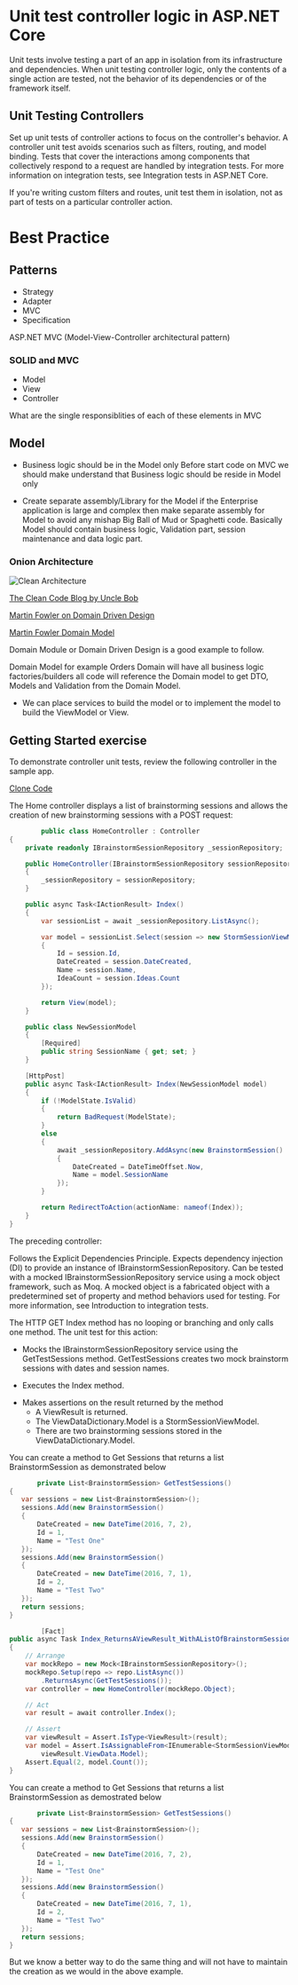 # Unit test controller logic in ASP.NET Core

Unit tests involve testing a part of an app in isolation from its infrastructure and dependencies. When unit testing controller logic, only the contents of a single action are tested, not the behavior of its dependencies or of the framework itself.

## Unit Testing Controllers

Set up unit tests of controller actions to focus on the controller's behavior. A controller unit test avoids scenarios such as filters, routing, and model binding. Tests that cover the interactions among components that collectively respond to a request are handled by integration tests. For more information on integration tests, see Integration tests in ASP.NET Core.

If you're writing custom filters and routes, unit test them in isolation, not as part of tests on a particular controller action.

# Best Practice

## Patterns

- Strategy
- Adapter
- MVC
- Specification

ASP.NET MVC (Model-View-Controller architectural pattern)

### SOLID and MVC

- Model
- View
- Controller

What are the single responsiblities of each of these elements in MVC

## Model

- Business logic should be in the Model only Before start code on MVC we should make understand that Business logic should be reside in Model only

- Create separate assembly/Library for the Model if the Enterprise application is large and complex then make separate assembly for Model to avoid any mishap Big Ball of Mud or Spaghetti code. Basically Model should contain business logic, Validation part, session maintenance and data logic part.

### Onion Architecture

![Clean Architecture](https://blog.cleancoder.com/uncle-bob/images/2012-08-13-the-clean-architecture/CleanArchitecture.jpg)

[The Clean Code Blog by Uncle Bob](https://blog.cleancoder.com/uncle-bob/2012/08/13/the-clean-architecture.html)

[Martin Fowler on Domain Driven Design](https://martinfowler.com/tags/domain%20driven%20design.html)

[Martin Fowler Domain Model](https://martinfowler.com/eaaCatalog/domainModel.html)



Domain Module or Domain Driven Design is a good example to follow.

Domain Model for example Orders Domain will have all business logic factories/builders all code will reference the Domain model to get DTO, Models and Validation from the Domain Model.

- We can place services to build the model or to implement the model to build the ViewModel or View.

## Getting Started exercise

To demonstrate controller unit tests, review the following controller in the sample app.

[Clone Code](https://github.com/Onemanwolf/Controller_Unit_Testing)

The Home controller displays a list of brainstorming sessions and allows the creation of new brainstorming sessions with a POST request:

```C#
        public class HomeController : Controller
{
    private readonly IBrainstormSessionRepository _sessionRepository;

    public HomeController(IBrainstormSessionRepository sessionRepository)
    {
        _sessionRepository = sessionRepository;
    }

    public async Task<IActionResult> Index()
    {
        var sessionList = await _sessionRepository.ListAsync();

        var model = sessionList.Select(session => new StormSessionViewModel()
        {
            Id = session.Id,
            DateCreated = session.DateCreated,
            Name = session.Name,
            IdeaCount = session.Ideas.Count
        });

        return View(model);
    }

    public class NewSessionModel
    {
        [Required]
        public string SessionName { get; set; }
    }

    [HttpPost]
    public async Task<IActionResult> Index(NewSessionModel model)
    {
        if (!ModelState.IsValid)
        {
            return BadRequest(ModelState);
        }
        else
        {
            await _sessionRepository.AddAsync(new BrainstormSession()
            {
                DateCreated = DateTimeOffset.Now,
                Name = model.SessionName
            });
        }

        return RedirectToAction(actionName: nameof(Index));
    }
}
```

The preceding controller:

Follows the Explicit Dependencies Principle.
Expects dependency injection (DI) to provide an instance of IBrainstormSessionRepository.
Can be tested with a mocked IBrainstormSessionRepository service using a mock object framework, such as Moq. A mocked object is a fabricated object with a predetermined set of property and method behaviors used for testing. For more information, see Introduction to integration tests.

The HTTP GET Index method has no looping or branching and only calls one method. The unit test for this action:

- Mocks the IBrainstormSessionRepository service using the GetTestSessions method. GetTestSessions creates two mock brainstorm sessions with dates and session names.

- Executes the Index method.

* Makes assertions on the result returned by the method
  - A ViewResult is returned.
  - The ViewDataDictionary.Model is a StormSessionViewModel.
  - There are two brainstorming sessions stored in the ViewDataDictionary.Model.

You can create a
method to Get Sessions that returns a list BrainstormSession as demonstrated below

```C#
       private List<BrainstormSession> GetTestSessions()
{
   var sessions = new List<BrainstormSession>();
   sessions.Add(new BrainstormSession()
   {
       DateCreated = new DateTime(2016, 7, 2),
       Id = 1,
       Name = "Test One"
   });
   sessions.Add(new BrainstormSession()
   {
       DateCreated = new DateTime(2016, 7, 1),
       Id = 2,
       Name = "Test Two"
   });
   return sessions;
}
```

```C#
        [Fact]
public async Task Index_ReturnsAViewResult_WithAListOfBrainstormSessions()
{
    // Arrange
    var mockRepo = new Mock<IBrainstormSessionRepository>();
    mockRepo.Setup(repo => repo.ListAsync())
        .ReturnsAsync(GetTestSessions());
    var controller = new HomeController(mockRepo.Object);

    // Act
    var result = await controller.Index();

    // Assert
    var viewResult = Assert.IsType<ViewResult>(result);
    var model = Assert.IsAssignableFrom<IEnumerable<StormSessionViewModel>>(
        viewResult.ViewData.Model);
    Assert.Equal(2, model.Count());
}
```

You can create a
method to Get Sessions that returns a list BrainstormSession as demostrated below

```C#
       private List<BrainstormSession> GetTestSessions()
{
   var sessions = new List<BrainstormSession>();
   sessions.Add(new BrainstormSession()
   {
       DateCreated = new DateTime(2016, 7, 2),
       Id = 1,
       Name = "Test One"
   });
   sessions.Add(new BrainstormSession()
   {
       DateCreated = new DateTime(2016, 7, 1),
       Id = 2,
       Name = "Test Two"
   });
   return sessions;
}
```

But we know a better way to do the same thing and will not have to maintain the creation as we would in the above example.

